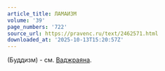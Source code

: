 ```yaml
---
article_title: ЛАМАИЗМ
volume: '39'
page_numbers: '722'
source_url: https://pravenc.ru/text/2462571.html
downloaded_at: '2025-10-13T15:20:57Z'
---
```


(Буддизм) - см. [Ваджраяна](https://pravenc.ru/text/Ваджраяна.html).
